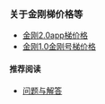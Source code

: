 ### 关于金刚梯价格等
- [ 金刚2.0app梯价格 ](https://a2zitpro.github.io/web/金刚2.0梯价格表)
- [ 金刚1.0金刚号梯价格 ](https://a2zitpro.github.io/web/金刚1.0价格表)

#### 推荐阅读
- [问题与解答](https://a2zitpro.github.io/web/列表-问题与解答)
